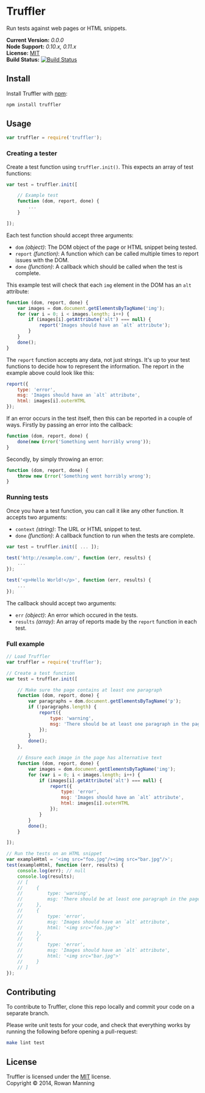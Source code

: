 
Truffler
========

Run tests against web pages or HTML snippets.

**Current Version:** *0.0.0*  
**Node Support:** *0.10.x, 0.11.x*  
**License:** [MIT][mit]  
**Build Status:** [![Build Status][travis-img]][travis]


Install
-------

Install Truffler with [npm][npm]:

```sh
npm install truffler
```


Usage
-----

```js
var truffler = require('truffler');
```

### Creating a tester

Create a test function using `truffler.init()`. This expects an array of test functions:

```js
var test = truffler.init([

    // Example test
    function (dom, report, done) {
        ...
    }

]);
```

Each test function should accept three arguments:

- `dom` *(object)*: The DOM object of the page or HTML snippet being tested.
- `report` *(function)*: A function which can be called multiple times to report issues with the DOM.
- `done` *(function)*: A callback which should be called when the test is complete.

This example test will check that each `img` element in the DOM has an `alt` attribute:

```js
function (dom, report, done) {
    var images = dom.document.getElementsByTagName('img');
    for (var i = 0; i < images.length; i++) {
        if (images[i].getAttribute('alt') === null) {
            report('Images should have an `alt` attribute');
        }
    }
    done();
}
```

The `report` function accepts any data, not just strings. It's up to your test functions to decide how to represent the information. The report in the example above could look like this:

```js
report({
    type: 'error',
    msg: 'Images should have an `alt` attribute',
    html: images[i].outerHTML
});
```

If an error occurs in the test itself, then this can be reported in a couple of ways. Firstly by passing an error into the callback:

```js
function (dom, report, done) {
    done(new Error('Something went horribly wrong'));
}
```

Secondly, by simply throwing an error:

```js
function (dom, report, done) {
    throw new Error('Something went horribly wrong');
}
```

### Running tests

Once you have a test function, you can call it like any other function. It accepts two arguments:

- `context` *(string)*: The URL or HTML snippet to test.
- `done` *(function)*: A callback function to run when the tests are complete.

```js
var test = truffler.init([ ... ]);

test('http://example.com/', function (err, results) {
    ...
});

test('<p>Hello World!</p>', function (err, results) {
    ...
});
```

The callback should accept two arguments:

- `err` *(object)*: An error which occured in the tests.
- `results` *(array)*: An array of reports made by the `report` function in each test.

### Full example

```js
// Load Truffler
var truffler = require('truffler');

// Create a test function
var test = truffler.init([

    // Make sure the page contains at least one paragraph
    function (dom, report, done) {
        var paragraphs = dom.document.getElementsByTagName('p');
        if (!paragraphs.length) {
            report({
                type: 'warning',
                msg: 'There should be at least one paragraph in the page'
            });
        }
        done();
    },

    // Ensure each image in the page has alternative text
    function (dom, report, done) {
        var images = dom.document.getElementsByTagName('img');
        for (var i = 0; i < images.length; i++) {
            if (images[i].getAttribute('alt') === null) {
                report({
                    type: 'error',
                    msg: 'Images should have an `alt` attribute',
                    html: images[i].outerHTML
                });
            }
        }
        done();
    }

]);

// Run the tests on an HTML snippet
var exampleHtml = '<img src="foo.jpg"/><img src="bar.jpg"/>';
test(exampleHtml, function (err, results) {
    console.log(err); // null
    console.log(results);
    // [
    //     {
    //         type: 'warning',
    //         msg: 'There should be at least one paragraph in the page'
    //     },
    //     {
    //         type: 'error',
    //         msg: 'Images should have an `alt` attribute',
    //         html: '<img src="foo.jpg">'
    //     },
    //     {
    //         type: 'error',
    //         msg: 'Images should have an `alt` attribute',
    //         html: '<img src="bar.jpg">'
    //     }
    // ]
});
```


Contributing
------------

To contribute to Truffler, clone this repo locally and commit your code on a separate branch.

Please write unit tests for your code, and check that everything works by running the following before opening a pull-request:

```sh
make lint test
```


License
-------

Truffler is licensed under the [MIT][mit] license.  
Copyright &copy; 2014, Rowan Manning



[mit]: http://opensource.org/licenses/mit-license.php
[npm]: https://npmjs.org/
[travis]: https://travis-ci.org/rowanmanning/truffler
[travis-img]: https://travis-ci.org/rowanmanning/truffler.svg?branch=master
